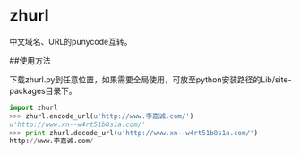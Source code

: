 # zhurl
中文域名、URL的punycode互转。

##使用方法

下载zhurl.py到任意位置，如果需要全局使用，可放至python安装路径的Lib/site-packages目录下。

```python
import zhurl
>>> zhurl.encode_url(u'http://www.李嘉诚.com/')
u'http://www.xn--w4rt51b8s1a.com/'
>>> print zhurl.decode_url(u'http://www.xn--w4rt51b8s1a.com/')
http://www.李嘉诚.com/
```
